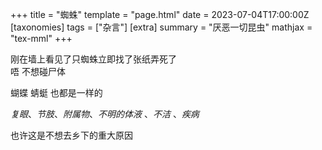 +++
title = "蜘蛛"
template = "page.html"
date = 2023-07-04T17:00:00Z
[taxonomies]
tags = ["杂言"]
[extra]
summary = "厌恶一切昆虫"
mathjax = "tex-mml"
+++

<!-- more -->

刚在墙上看见了只蜘蛛立即找了张纸弄死了    
唔  不想碰尸体

蝴蝶 蜻蜓 也都是一样的

_复眼_、_节肢_、_附属物_、_不明的体液_ 、_不洁_ 、_疾病_ 

也许这是不想去乡下的重大原因
